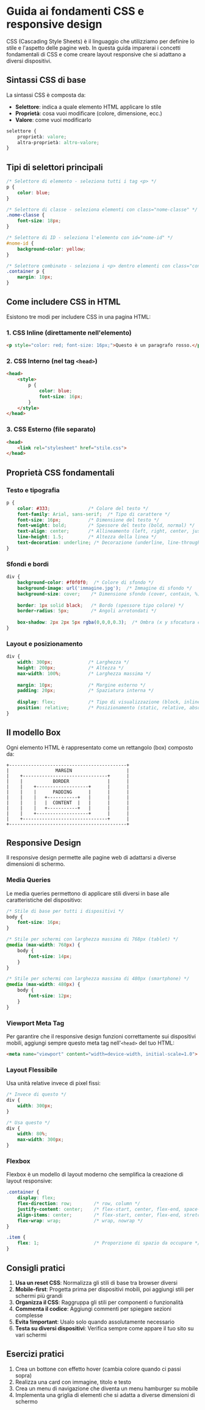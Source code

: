 # Guida ai fondamenti CSS e responsive design

CSS (Cascading Style Sheets) è il linguaggio che utilizziamo per definire lo stile e l'aspetto delle pagine web. In questa guida imparerai i concetti fondamentali di CSS e come creare layout responsive che si adattano a diversi dispositivi.

## Sintassi CSS di base

La sintassi CSS è composta da:
- **Selettore**: indica a quale elemento HTML applicare lo stile
- **Proprietà**: cosa vuoi modificare (colore, dimensione, ecc.)
- **Valore**: come vuoi modificarlo

```css
selettore {
    proprietà: valore;
    altra-proprietà: altro-valore;
}
```

## Tipi di selettori principali

```css
/* Selettore di elemento - seleziona tutti i tag <p> */
p {
    color: blue;
}

/* Selettore di classe - seleziona elementi con class="nome-classe" */
.nome-classe {
    font-size: 18px;
}

/* Selettore di ID - seleziona l'elemento con id="nome-id" */
#nome-id {
    background-color: yellow;
}

/* Selettore combinato - seleziona i <p> dentro elementi con class="container" */
.container p {
    margin: 10px;
}
```

## Come includere CSS in HTML

Esistono tre modi per includere CSS in una pagina HTML:

### 1. CSS Inline (direttamente nell'elemento)

```html
<p style="color: red; font-size: 16px;">Questo è un paragrafo rosso.</p>
```

### 2. CSS Interno (nel tag `<head>`)

```html
<head>
    <style>
        p {
            color: blue;
            font-size: 16px;
        }
    </style>
</head>
```

### 3. CSS Esterno (file separato)

```html
<head>
    <link rel="stylesheet" href="stile.css">
</head>
```

## Proprietà CSS fondamentali

### Testo e tipografia

```css
p {
    color: #333;              /* Colore del testo */
    font-family: Arial, sans-serif;  /* Tipo di carattere */
    font-size: 16px;          /* Dimensione del testo */
    font-weight: bold;        /* Spessore del testo (bold, normal) */
    text-align: center;       /* Allineamento (left, right, center, justify) */
    line-height: 1.5;         /* Altezza della linea */
    text-decoration: underline; /* Decorazione (underline, line-through, none) */
}
```

### Sfondi e bordi

```css
div {
    background-color: #f0f0f0;  /* Colore di sfondo */
    background-image: url('immagine.jpg');  /* Immagine di sfondo */
    background-size: cover;    /* Dimensione sfondo (cover, contain, %) */
    
    border: 1px solid black;   /* Bordo (spessore tipo colore) */
    border-radius: 5px;        /* Angoli arrotondati */
    
    box-shadow: 2px 2px 5px rgba(0,0,0,0.3);  /* Ombra (x y sfocatura colore) */
}
```

### Layout e posizionamento

```css
div {
    width: 300px;             /* Larghezza */
    height: 200px;            /* Altezza */
    max-width: 100%;          /* Larghezza massima */
    
    margin: 10px;             /* Margine esterno */
    padding: 20px;            /* Spaziatura interna */
    
    display: flex;            /* Tipo di visualizzazione (block, inline, flex) */
    position: relative;       /* Posizionamento (static, relative, absolute) */
}
```

## Il modello Box

Ogni elemento HTML è rappresentato come un rettangolo (box) composto da:

```
+-------------------------------------------+
|                 MARGIN                    |
|    +-------------------------------+      |
|    |           BORDER              |      |
|    |    +-------------------+      |      |
|    |    |      PADDING      |      |      |
|    |    |   +-----------+   |      |      |
|    |    |   |  CONTENT  |   |      |      |
|    |    |   +-----------+   |      |      |
|    |    +-------------------+      |      |
|    +-------------------------------+      |
+-------------------------------------------+
```

## Responsive Design

Il responsive design permette alle pagine web di adattarsi a diverse dimensioni di schermo.

### Media Queries

Le media queries permettono di applicare stili diversi in base alle caratteristiche del dispositivo:

```css
/* Stile di base per tutti i dispositivi */
body {
    font-size: 16px;
}

/* Stile per schermi con larghezza massima di 768px (tablet) */
@media (max-width: 768px) {
    body {
        font-size: 14px;
    }
}

/* Stile per schermi con larghezza massima di 480px (smartphone) */
@media (max-width: 480px) {
    body {
        font-size: 12px;
    }
}
```

### Viewport Meta Tag

Per garantire che il responsive design funzioni correttamente sui dispositivi mobili, aggiungi sempre questo meta tag nell'`<head>` del tuo HTML:

```html
<meta name="viewport" content="width=device-width, initial-scale=1.0">
```

### Layout Flessibile

Usa unità relative invece di pixel fissi:

```css
/* Invece di questo */
div {
    width: 300px;
}

/* Usa questo */
div {
    width: 80%;
    max-width: 300px;
}
```

### Flexbox

Flexbox è un modello di layout moderno che semplifica la creazione di layout responsive:

```css
.container {
    display: flex;
    flex-direction: row;        /* row, column */
    justify-content: center;    /* flex-start, center, flex-end, space-between */
    align-items: center;        /* flex-start, center, flex-end, stretch */
    flex-wrap: wrap;            /* wrap, nowrap */
}

.item {
    flex: 1;                    /* Proporzione di spazio da occupare */
}
```

## Consigli pratici

1. **Usa un reset CSS**: Normalizza gli stili di base tra browser diversi
2. **Mobile-first**: Progetta prima per dispositivi mobili, poi aggiungi stili per schermi più grandi
3. **Organizza il CSS**: Raggruppa gli stili per componenti o funzionalità
4. **Commenta il codice**: Aggiungi commenti per spiegare sezioni complesse
5. **Evita !important**: Usalo solo quando assolutamente necessario
6. **Testa su diversi dispositivi**: Verifica sempre come appare il tuo sito su vari schermi

## Esercizi pratici

1. Crea un bottone con effetto hover (cambia colore quando ci passi sopra)
2. Realizza una card con immagine, titolo e testo
3. Crea un menu di navigazione che diventa un menu hamburger su mobile
4. Implementa una griglia di elementi che si adatta a diverse dimensioni di schermo
